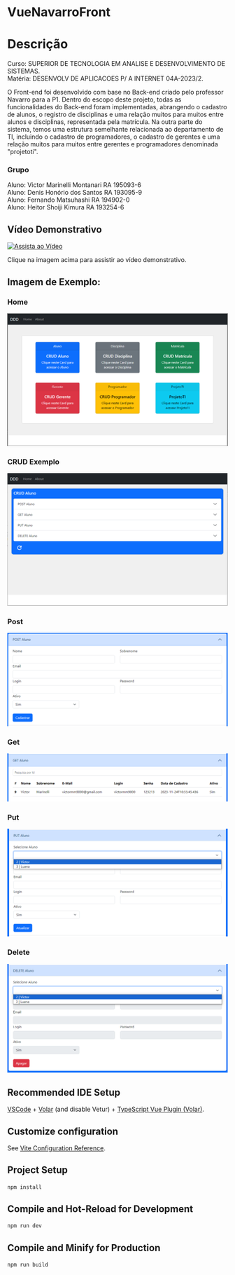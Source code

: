 # VueNavarroFront

# Descrição
Curso: SUPERIOR DE TECNOLOGIA EM ANALISE E DESENVOLVIMENTO DE SISTEMAS. <br>
Matéria: DESENVOLV DE APLICACOES P/ A INTERNET 04A-2023/2.<br>

O Front-end foi desenvolvido com base no Back-end criado pelo professor Navarro para a P1. Dentro do escopo deste projeto, todas as funcionalidades do Back-end foram implementadas, abrangendo o cadastro de alunos, o registro de disciplinas e uma relação muitos para muitos entre alunos e disciplinas, representada pela matrícula. Na outra parte do sistema, temos uma estrutura semelhante relacionada ao departamento de TI, incluindo o cadastro de programadores, o cadastro de gerentes e uma relação muitos para muitos entre gerentes e programadores denominada "projetoti".

### Grupo
Aluno: Victor Marinelli Montanari RA 195093-6 <br>
Aluno: Denis Honório dos Santos RA 193095-9 <br>
Aluno: Fernando Matsuhashi RA 194902-0 <br>
Aluno: Heitor Shoiji Kimura RA 193254-6 <br>

## Vídeo Demonstrativo
[![Assista ao Vídeo](https://img.youtube.com/vi/GW--y7tGiqo/maxresdefault.jpg)](https://youtu.be/GW--y7tGiqo)

Clique na imagem acima para assistir ao vídeo demonstrativo.

## Imagem de Exemplo:

### Home
![Home](/public/Home.PNG)

### CRUD Exemplo
![CRUD](/public/CRUDAluno.PNG)

### Post
![Post](/public/Post.PNG)

### Get
![Get](/public/Get.PNG)

### Put 
![Put](/public/Put.PNG)

### Delete
![Delete](/public/Delete.PNG)

## Recommended IDE Setup

[VSCode](https://code.visualstudio.com/) + [Volar](https://marketplace.visualstudio.com/items?itemName=Vue.volar) (and disable Vetur) + [TypeScript Vue Plugin (Volar)](https://marketplace.visualstudio.com/items?itemName=Vue.vscode-typescript-vue-plugin). <br>

## Customize configuration

See [Vite Configuration Reference](https://vitejs.dev/config/). <br>

## Project Setup

```sh
npm install
```

## Compile and Hot-Reload for Development

```sh
npm run dev
```

## Compile and Minify for Production

```sh
npm run build
```
